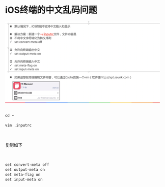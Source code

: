 # iOS终端的中文乱码问题

![ChineseCode](images/ChineseCode.png)




```

cd ~

vim .inputrc



```


复制如下


```


set convert-meta off 
set output-meta on
set meta-flag on 
set input-meta on


```
